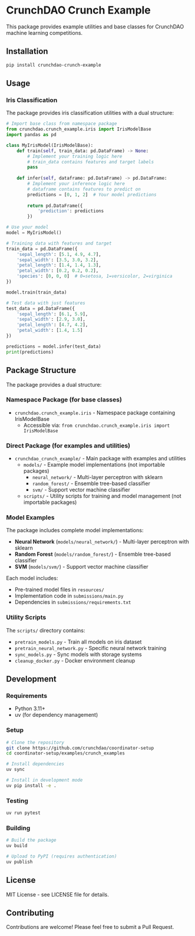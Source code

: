 # CrunchDAO Crunch Example

This package provides example utilities and base classes for CrunchDAO machine learning competitions.

## Installation

```bash
pip install crunchdao-crunch-example
```

## Usage

### Iris Classification

The package provides iris classification utilities with a dual structure:

```python
# Import base class from namespace package
from crunchdao.crunch_example.iris import IrisModelBase
import pandas as pd

class MyIrisModel(IrisModelBase):
    def train(self, train_data: pd.DataFrame) -> None:
        # Implement your training logic here
        # train_data contains features and target labels
        pass
    
    def infer(self, dataframe: pd.DataFrame) -> pd.DataFrame:
        # Implement your inference logic here
        # dataframe contains features to predict on
        predictions = [0, 1, 2]  # Your model predictions
        
        return pd.DataFrame({
            'prediction': predictions
        })

# Use your model
model = MyIrisModel()

# Training data with features and target
train_data = pd.DataFrame({
    'sepal_length': [5.1, 4.9, 4.7],
    'sepal_width': [3.5, 3.0, 3.2],
    'petal_length': [1.4, 1.4, 1.3],
    'petal_width': [0.2, 0.2, 0.2],
    'species': [0, 0, 0]  # 0=setosa, 1=versicolor, 2=virginica
})

model.train(train_data)

# Test data with just features
test_data = pd.DataFrame({
    'sepal_length': [6.1, 5.9],
    'sepal_width': [2.9, 3.0],
    'petal_length': [4.7, 4.2],
    'petal_width': [1.4, 1.5]
})

predictions = model.infer(test_data)
print(predictions)
```

## Package Structure

The package provides a dual structure:

### Namespace Package (for base classes)
- `crunchdao.crunch_example.iris` - Namespace package containing IrisModelBase
  - Accessible via: `from crunchdao.crunch_example.iris import IrisModelBase`

### Direct Package (for examples and utilities)  
- `crunchdao_crunch_example/` - Main package with examples and utilities
  - `models/` - Example model implementations (not importable packages)
    - `neural_network/` - Multi-layer perceptron with sklearn
    - `random_forest/` - Ensemble tree-based classifier  
    - `svm/` - Support vector machine classifier
  - `scripts/` - Utility scripts for training and model management (not importable packages)

### Model Examples

The package includes complete model implementations:

- **Neural Network** (`models/neural_network/`) - Multi-layer perceptron with sklearn
- **Random Forest** (`models/random_forest/`) - Ensemble tree-based classifier  
- **SVM** (`models/svm/`) - Support vector machine classifier

Each model includes:
- Pre-trained model files in `resources/`
- Implementation code in `submissions/main.py`
- Dependencies in `submissions/requirements.txt`

### Utility Scripts

The `scripts/` directory contains:
- `pretrain_models.py` - Train all models on iris dataset
- `pretrain_neural_network.py` - Specific neural network training
- `sync_models.py` - Sync models with storage systems
- `cleanup_docker.py` - Docker environment cleanup

## Development

### Requirements

- Python 3.11+
- uv (for dependency management)

### Setup

```bash
# Clone the repository
git clone https://github.com/crunchdao/coordinator-setup
cd coordinator-setup/examples/crunch_examples

# Install dependencies
uv sync

# Install in development mode
uv pip install -e .
```

### Testing

```bash
uv run pytest
```

### Building

```bash
# Build the package
uv build

# Upload to PyPI (requires authentication)
uv publish
```

## License

MIT License - see LICENSE file for details.

## Contributing

Contributions are welcome! Please feel free to submit a Pull Request.